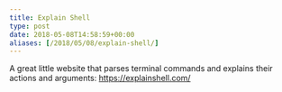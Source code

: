```yaml
---
title: Explain Shell
type: post
date: 2018-05-08T14:58:59+00:00
aliases: [/2018/05/08/explain-shell/]
---
```

A great little website that parses terminal commands and explains their actions and arguments: <https://explainshell.com/>

